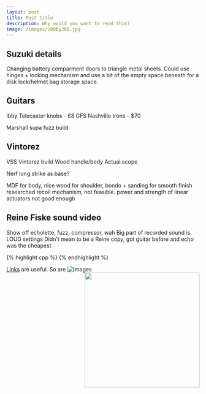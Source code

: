 ```yaml
---
layout: post
title: Post title
description: Why would you want to read this?
image: /images/200by200.jpg
---
```


## Suzuki details

Changing battery comparment doors to triangle metal sheets. Could use hinges + locking mechanism and use a bit of the empty space beneath for a disk lock/helmet bag storage space.


## Guitars
Ibby
Telecaster knobs - £8
GFS Nashville trons - $70

Marshall supa fuzz build


## Vintorez
VSS Vintorez build
Wood handle/body
Actual scope

Nerf long strike as base?

MDF for body, nice wood for shoulder, bondo + sanding for smooth finish
researched recoil mechanism, not feasible. power and strength of linear actuators not good enough

## Reine Fiske sound video
Show off echolette, fuzz, compressor, wah
Big part of recorded sound is LOUD settings
Didn't mean to be a Reine copy, got guitar before and echo was the cheapest






{% highlight cpp %}
{% endhighlight %}

[Links](http://google.co.uk) are useful.
So are ![Images](/images/images.jpg)
<img src="/images/images.jpg" align="right" width="300" />